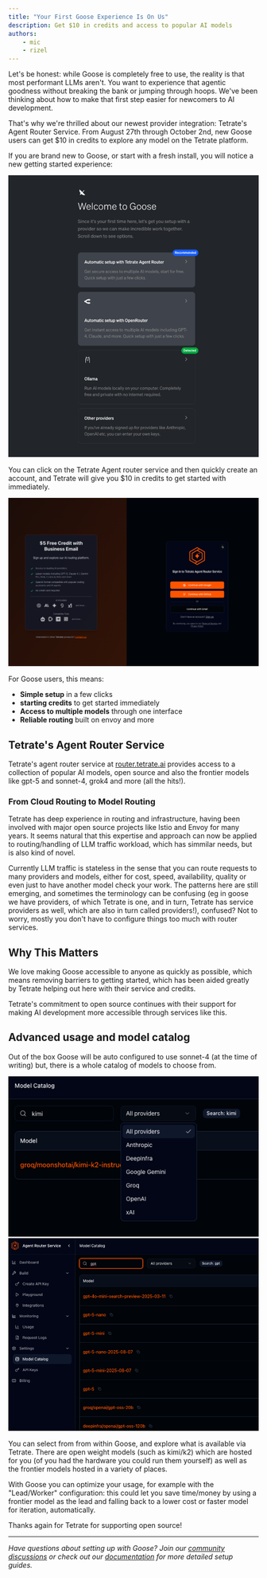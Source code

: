 ```yaml
---
title: "Your First Goose Experience Is On Us"
description: Get $10 in credits and access to popular AI models
authors: 
    - mic
    - rizel
---
```


Let's be honest: while Goose is completely free to use, the reality is that most performant LLMs aren't. You want to experience that agentic goodness without breaking the bank or jumping through hoops. We've been thinking about how to make that first step easier for newcomers to AI development.

That's why we're thrilled about our newest provider integration: Tetrate's Agent Router Service. From August 27th through October 2nd, new Goose users can get $10 in credits to explore any model on the Tetrate platform.

<!--truncate-->

If you are brand new to Goose, or start with a fresh install, you will notice a new getting started experience: 

![fresh install](welcome.png)

You can click on the Tetrate Agent router service and then quickly create an account, and Tetrate will give you $10 in credits to get started with immediately. 

![startup](startup.png)

For Goose users, this means:
- **Simple setup** in a few clicks
- **starting credits** to get started immediately
- **Access to multiple models** through one interface
- **Reliable routing** built on envoy and more


## Tetrate's Agent Router Service

Tetrate's agent router service at [router.tetrate.ai](https://router.tetrate.ai/) provides access to a collection of popular AI models, open source and also the frontier models like gpt-5 and sonnet-4, grok4 and more (all the hits!). 

### From Cloud Routing to Model Routing

Tetrate has deep experience in routing and infrastructure, having been involved with major open source projects like Istio and Envoy for many years. It seems natural that this expertise and approach can now be applied to routing/handling of LLM traffic workload, which has simmilar needs, but is also kind of novel. 

Currently LLM traffic is stateless in the sense that you can route requests to many providers and models, either for cost, speed, availability, quality or even just to have another model check your work. The patterns here are still emerging, and sometimes the terminology can be confusing (eg in goose we have providers, of which Tetrate is one, and in turn, Tetrate has service providers as well, which are also in turn called providers!), confused? Not to worry, mostly you don't have to configure things too much with router services. 

## Why This Matters

We love making Goose accessible to anyone as quickly as possible, which means removing barriers to getting started, which has been aided greatly by Tetrate helping out here with their service and credits. 

Tetrate's commitment to open source continues with their support for making AI development more accessible through services like this.

## Advanced usage and model catalog

Out of the box Goose will be auto configured to use sonnet-4 (at the time of writing) but, there is a whole catalog of models to choose from. 

![providers](providers.png)
![gpt5](gpt5.png)

You can select from from within Goose, and explore what is available via Tetrate. There are open weight models (such as kimi/k2) which are hosted for you (of you had the hardware you could run them yourself) as well as the frontier models hosted in a variety of places. 

With Goose you can optimize your usage, for example with the "Lead/Worker" configuration: this could let you save time/money by using a frontier model as the lead and falling back to a lower cost or faster model for iteration, automatically.

Thanks again for Tetrate for supporting open source!

---

*Have questions about setting up with Goose? Join our [community discussions](https://github.com/block/goose/discussions) or check out our [documentation](https://block.github.io/goose/docs/) for more detailed setup guides.*

<head>
  <meta property="og:title" content="Get Started with Goose Using Tetrate's Agent Router Service" />
  <meta property="og:type" content="article" />
  <meta property="og:url" content="https://block.github.io/goose/blog/2025/08/25/get-started-for-free-with-tetrate" />
  <meta property="og:description" content="Start using Goose today with Tetrate's agent router service. Get $10 in credits and access to popular AI models including Sonnet 4." />
  <meta name="twitter:card" content="summary_large_image" />
  <meta property="twitter:domain" content="block.github.io/goose" />
  <meta name="twitter:title" content="Get Started with Goose Using Tetrate's Agent Router Service" />
  <meta name="twitter:description" content="Start using Goose today with Tetrate's agent router service. Get $10 in credits and access to popular AI models including Sonnet 4, with the reliability of proven cloud routing expertise." />
</head>
